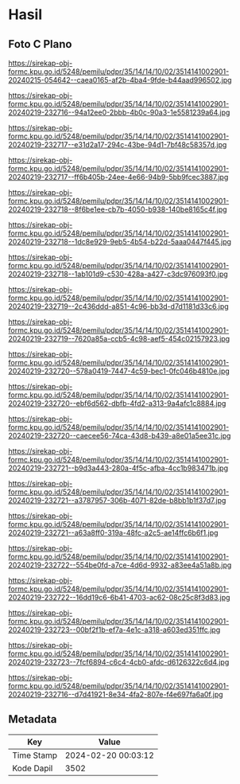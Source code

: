 # Hasil

## Foto C Plano

https://sirekap-obj-formc.kpu.go.id/5248/pemilu/pdpr/35/14/14/10/02/3514141002901-20240215-054642--caea0165-af2b-4ba4-9fde-b44aad996502.jpg

https://sirekap-obj-formc.kpu.go.id/5248/pemilu/pdpr/35/14/14/10/02/3514141002901-20240219-232716--94a12ee0-2bbb-4b0c-90a3-1e5581239a64.jpg

https://sirekap-obj-formc.kpu.go.id/5248/pemilu/pdpr/35/14/14/10/02/3514141002901-20240219-232717--e31d2a17-294c-43be-94d1-7bf48c58357d.jpg

https://sirekap-obj-formc.kpu.go.id/5248/pemilu/pdpr/35/14/14/10/02/3514141002901-20240219-232717--ff6b405b-24ee-4e66-94b9-5bb9fcec3887.jpg

https://sirekap-obj-formc.kpu.go.id/5248/pemilu/pdpr/35/14/14/10/02/3514141002901-20240219-232718--8f6be1ee-cb7b-4050-b938-140be8165c4f.jpg

https://sirekap-obj-formc.kpu.go.id/5248/pemilu/pdpr/35/14/14/10/02/3514141002901-20240219-232718--1dc8e929-9eb5-4b54-b22d-5aaa0447f445.jpg

https://sirekap-obj-formc.kpu.go.id/5248/pemilu/pdpr/35/14/14/10/02/3514141002901-20240219-232718--1ab101d9-c530-428a-a427-c3dc976093f0.jpg

https://sirekap-obj-formc.kpu.go.id/5248/pemilu/pdpr/35/14/14/10/02/3514141002901-20240219-232719--2c436ddd-a851-4c96-bb3d-d7d1181d33c6.jpg

https://sirekap-obj-formc.kpu.go.id/5248/pemilu/pdpr/35/14/14/10/02/3514141002901-20240219-232719--7620a85a-ccb5-4c98-aef5-454c02157923.jpg

https://sirekap-obj-formc.kpu.go.id/5248/pemilu/pdpr/35/14/14/10/02/3514141002901-20240219-232720--578a0419-7447-4c59-bec1-0fc046b4810e.jpg

https://sirekap-obj-formc.kpu.go.id/5248/pemilu/pdpr/35/14/14/10/02/3514141002901-20240219-232720--ebf6d562-dbfb-4fd2-a313-9a4afc1c8884.jpg

https://sirekap-obj-formc.kpu.go.id/5248/pemilu/pdpr/35/14/14/10/02/3514141002901-20240219-232720--caecee56-74ca-43d8-b439-a8e01a5ee31c.jpg

https://sirekap-obj-formc.kpu.go.id/5248/pemilu/pdpr/35/14/14/10/02/3514141002901-20240219-232721--b9d3a443-280a-4f5c-afba-4cc1b983471b.jpg

https://sirekap-obj-formc.kpu.go.id/5248/pemilu/pdpr/35/14/14/10/02/3514141002901-20240219-232721--a3787957-306b-4071-82de-b8bb1b1f37d7.jpg

https://sirekap-obj-formc.kpu.go.id/5248/pemilu/pdpr/35/14/14/10/02/3514141002901-20240219-232721--a63a8ff0-319a-48fc-a2c5-ae14ffc6b6f1.jpg

https://sirekap-obj-formc.kpu.go.id/5248/pemilu/pdpr/35/14/14/10/02/3514141002901-20240219-232722--554be0fd-a7ce-4d6d-9932-a83ee4a51a8b.jpg

https://sirekap-obj-formc.kpu.go.id/5248/pemilu/pdpr/35/14/14/10/02/3514141002901-20240219-232722--16dd19c6-6b41-4703-ac62-08c25c8f3d83.jpg

https://sirekap-obj-formc.kpu.go.id/5248/pemilu/pdpr/35/14/14/10/02/3514141002901-20240219-232723--00bf2f1b-ef7a-4e1c-a318-a603ed351ffc.jpg

https://sirekap-obj-formc.kpu.go.id/5248/pemilu/pdpr/35/14/14/10/02/3514141002901-20240219-232723--7fcf6894-c6c4-4cb0-afdc-d6126322c6d4.jpg

https://sirekap-obj-formc.kpu.go.id/5248/pemilu/pdpr/35/14/14/10/02/3514141002901-20240219-232716--d7d41921-8e34-4fa2-807e-f4e697fa6a0f.jpg


## Metadata

| Key        | Value               |
| ---------- | ------------------- |
| Time Stamp | 2024-02-20 00:03:12 |
| Kode Dapil | 3502                |



